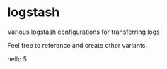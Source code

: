 # logstash
Various logstash configurations for transferring logs

Feel free to reference and create other variants.

hello 5

